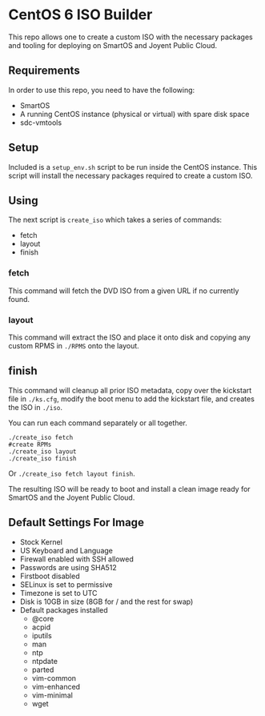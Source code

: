 # CentOS 6 ISO Builder

This repo allows one to create a custom ISO with the necessary packages and
tooling for deploying on SmartOS and Joyent Public Cloud.

## Requirements

In order to use this repo, you need to have the following:

 * SmartOS
 * A running CentOS instance (physical or virtual) with spare disk space
 * sdc-vmtools

## Setup

Included is a `setup_env.sh` script to be run inside the CentOS instance. This
script will install the necessary packages required to create a custom ISO.

## Using

The next script is `create_iso` which takes a series of commands:

 * fetch
 * layout
 * finish

### fetch
This command will fetch the DVD ISO from a given URL if no currently found.

### layout
This command will extract the ISO and place it onto disk and copying any
custom RPMS in `./RPMS` onto the layout.

## finish
This command will cleanup all prior ISO metadata, copy over the kickstart file
in `./ks.cfg`, modify the boot menu to add the kickstart file, and
creates the ISO in `./iso`.

You can run each command separately or all together.

```
./create_iso fetch
#create RPMs
./create_iso layout
./create_iso finish
```

Or `./create_iso fetch layout finish`.

The resulting ISO will be ready to boot and install a clean image ready for
SmartOS and the Joyent Public Cloud.

## Default Settings For Image

* Stock Kernel
* US Keyboard and Language
* Firewall enabled with SSH allowed
* Passwords are using SHA512
* Firstboot disabled
* SELinux is set to permissive
* Timezone is set to UTC
* Disk is 10GB in size (8GB for / and the rest for swap)
* Default packages installed
   * @core
   * acpid
   * iputils
   * man
   * ntp
   * ntpdate
   * parted
   * vim-common
   * vim-enhanced
   * vim-minimal
   * wget
